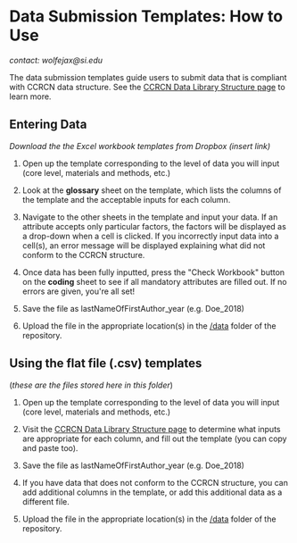 # Data Submission Templates: How to Use

_contact: wolfejax@si.edu_

The data submission templates guide users to submit data that is compliant with CCRCN data structure. See the [CCRCN Data Library Structure page](https://serc.si.edu/coastalcarbon/database-structure) to learn more.  

## Entering Data
_Download the the Excel workbook templates from Dropbox (insert link)_

1. Open up the template corresponding to the level of data you will input (core level, materials and methods, etc.)

2. Look at the **glossary** sheet on the template, which lists the columns of the template and the acceptable inputs for each column.

3. Navigate to the other sheets in the template and input your data. If an attribute accepts only particular factors, the factors will be displayed as a drop-down when a cell is clicked. If you incorrectly input data into a cell(s), an error message will be displayed explaining what did not conform to the CCRCN structure.  

4. Once data has been fully inputted, press the "Check Workbook" button on the **coding** sheet to see if all mandatory attributes are filled out. If no errors are given, you're all set!

5. Save the file as lastNameOfFirstAuthor_year (e.g. Doe_2018)

6. Upload the file in the appropriate location(s) in the [/data](https://github.com/Smithsonian/CCRCN-Soils-Working-Group/tree/master/data) folder of the repository.


## Using the flat file (.csv) templates
(_these are the files stored here in this folder_)  

1. Open up the template corresponding to the level of data you will input (core level, materials and methods, etc.)

2. Visit the [CCRCN Data Library Structure page](https://serc.si.edu/coastalcarbon/database-structure) to determine what inputs are appropriate for each column, and fill out the template (you can copy and paste too).

3. Save the file as lastNameOfFirstAuthor_year (e.g. Doe_2018)

4. If you have data that does not conform to the CCRCN structure, you can add additional columns in the template, or add this additional data as a different file.

5. Upload the file in the appropriate location(s) in the [/data](https://github.com/Smithsonian/CCRCN-Soils-Working-Group/tree/master/data) folder of the repository.
